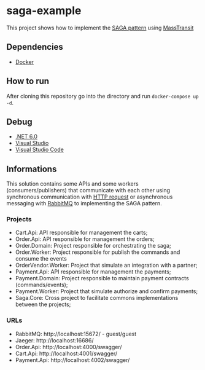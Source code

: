 # saga-example

This project shows how to implement the [SAGA pattern](https://microservices.io/patterns/data/saga.html) using [MassTransit](https://masstransit-project.com/)


## Dependencies 

- [Docker](https://docs.docker.com/get-docker/)

## How to run

After cloning this repository go into the directory and run `docker-compose up -d`.

## Debug 

- [.NET 6.0](https://dotnet.microsoft.com/en-us/download/dotnet/6.0)
- [Visual Studio](https://docs.microsoft.com/en-us/visualstudio/containers/edit-and-refresh?view=vs-2019)
- [Visual Studio Code](https://code.visualstudio.com/docs/containers/debug-netcore)

## Informations

This solution contains some APIs and some workers (consumers/publishers) that communicate with each other using synchronous communication with [HTTP request](https://developer.mozilla.org/en-US/docs/Web/HTTP/Methods) or asynchronous messaging with [RabbitMQ](https://www.rabbitmq.com/) to implementing the SAGA pattern.

### Projects
- Cart.Api: API responsible for management the carts;
- Order.Api: API responsible for management the orders;
- Order.Domain: Project responsible for orchestrating the saga;
- Order.Worker: Project responsible for publish the commands and consume the events
- OrderVendor.Worker: Project that simulate an integration with a partner;
- Payment.Api: API responsible for management the payments;
- Payment.Domain: Project responsible to maintain payment contracts (commands/events);
- Payment.Worker: Project that simulate authorize and confirm payments;
- Saga.Core: Cross project to facilitate commons implementations between the projects;

### URLs
- RabbitMQ: http://localhost:15672/ - guest/guest
- Jaeger: http://localhost:16686/
- Order.Api: http://localhost:4000/swagger/
- Cart.Api: http://localhost:4001/swagger/
- Payment.Api: http://localhost:4002/swagger/